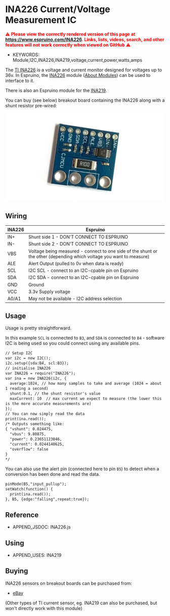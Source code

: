 <!--- Copyright (c) 2017 SunElectrum. See the file LICENSE for copying permission. -->
INA226 Current/Voltage Measurement IC
=====================================

<span style="color:red">:warning: **Please view the correctly rendered version of this page at https://www.espruino.com/INA226. Links, lists, videos, search, and other features will not work correctly when viewed on GitHub** :warning:</span>

* KEYWORDS: Module,I2C,INA226,INA219,voltage,current,power,watts,amps

The [TI INA226](http://www.ti.com/product/INA226) is a voltage and current
monitor designed for voltages up to 36v. In Espruino, the [INA226](/modules/INA226.js) module ([About Modules](/Modules)) can be used to interface to it.

There is also an Espruino module for the [INA219](/INA219).

You can buy (see below) breakout board containing the INA226
along with a shunt resistor pre-wired:

![TI INA226 breakout board](INA226.jpg)


Wiring
------
| INA226 | Espruino |
|--------|----------|
| IN+ | Shunt side 1 - DON'T CONNECT TO ESPRUINO |
| IN- | Shunt side 2 - DON'T CONNECT TO ESPRUINO |
| VBS | Voltage being measured - connect to one side of the shunt or the other (depending which voltage you want to measure) |
| ALE | Alert Output (pulled to 0v when data is ready) |
| SCL | I2C SCL - connect to an I2C-cpable pin on Espruino |
| SDA | I2C SDA - connect to an I2C-cpable pin on Espruino |
| GND | Ground |
| VCC | 3.3v Supply voltage |
| A0/A1 | May not be available - I2C address selection |


Usage
-----

Usage is pretty straightforward.

In this example `SCL` is connected to `B3`, and `SDA` is connected to `B4` - software I2C
is being used so you could connect using any available pins.

```
// Setup I2C
var i2c = new I2C();
i2c.setup({sda:B4, scl:B3});
// initialise INA226
var INA226 = require("INA226");
var ina = new INA226(i2c, {
  average:1024, // how many samples to take and average (1024 = about 1 reading a second)
  shunt:0.1, // the shunt resistor's value
  maxCurrent: 10  // max current we expect to measure (the lower this is the more accurate measurements are)
});
// You can now simply read the data
print(ina.read());
/* Outputs something like:
{ "vshunt": 0.024475,
  "vbus": 9.80875,
  "power": 0.23651123046,
  "current": 0.0244140625,
  "overflow": false
}
*/
```

You can also use the alert pin (connected here to pin `B5`) to
detect when a conversion has been done and read the data.

```
pinMode(B5,"input_pullup");
setWatch(function() {
  print(ina.read());
}, B5, {edge:"falling",repeat:true});
```

Reference
---------

* APPEND_JSDOC: INA226.js

Using
-----

* APPEND_USES: INA219

Buying
-----

INA226 sensors on breakout boards can be purchased from:

* [eBay](http://www.ebay.com/sch/i.html?_nkw=INA226)

(Other types of TI current sensor, eg. INA219 can also be purchased, but won't directly work with this module)



